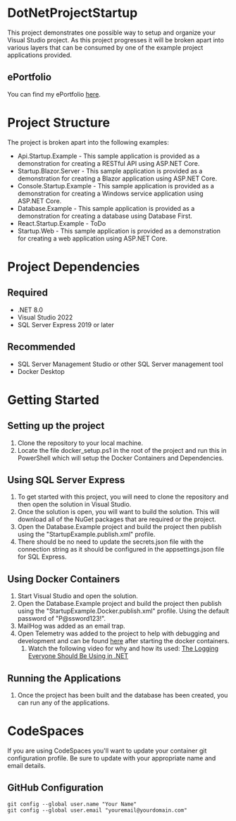 # DotNetProjectStartup
This project demonstrates one possible way to setup and organize your Visual Studio project. As this project progresses it will be broken apart into various layers that can be consumed by one of the example project applications provided.

## ePortfolio
You can find my ePortfolio [here](https://github.com/MCLifeLeader/ePortfolio).

# Project Structure
The project is broken apart into the following examples:
- Api.Startup.Example - This sample application is provided as a demonstration for creating a RESTful API using ASP.NET Core.
- Startup.Blazor.Server - This sample application is provided as a demonstration for creating a Blazor application using ASP.NET Core.
- Console.Startup.Example - This sample application is provided as a demonstration for creating a Windows service application using ASP.NET Core.
- Database.Example - This sample application is provided as a demonstration for creating a database using Database First.
- React.Startup.Example - ToDo
- Startup.Web - This sample application is provided as a demonstration for creating a web application using ASP.NET Core.

# Project Dependencies
## Required
- .NET 8.0
- Visual Studio 2022
- SQL Server Express 2019 or later

## Recommended
- SQL Server Management Studio or other SQL Server management tool
- Docker Desktop

# Getting Started
## Setting up the project
1. Clone the repository to your local machine.
2. Locate the file docker_setup.ps1 in the root of the project and run this in PowerShell which will setup the Docker Containers and Dependencies.

## Using SQL Server Express
1. To get started with this project, you will need to clone the repository and then open the solution in Visual Studio.
2. Once the solution is open, you will want to build the solution. This will download all of the NuGet packages that are required or the project.
3. Open the Database.Example project and build the project then publish using the "StartupExample.publish.xml" profile.
4. There should be no need to update the secrets.json file with the connection string as it should be configured in the appsettings.json file for SQL Express.

## Using Docker Containers
1. Start Visual Studio and open the solution.
2. Open the Database.Example project and build the project then publish using the "StartupExample.Docker.publish.xml" profile. Using the default password of "P@ssword123!".
3. MailHog was added as an email trap.
4. Open Telemetry was added to the project to help with debugging and development and can be found [here](http://localhost:4341/) after starting the docker containers.
   1. Watch the following video for why and how its used: [The Logging Everyone Should Be Using in .NET](https://www.youtube.com/watch?v=MHJ0BHfWhRw)

## Running the Applications
1. Once the project has been built and the database has been created, you can run any of the applications.

# CodeSpaces

If you are using CodeSpaces you'll want to update your container git configuration profile. Be sure to update with your appropriate name and email details.

## GitHub Configuration
```
git config --global user.name "Your Name"
git config --global user.email "youremail@yourdomain.com"
```